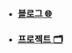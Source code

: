 

#   
* ### [블로그 🌐](https://mingeun2154.github.io/index)
<!---
* ### [이론 📚](https://github.com/mingeun2154/CS#%EC%9D%B4%EB%A1%A0computer-science-)  
* ### [기술 🛠](https://github.com/mingeun2154/skill#%EA%B8%B0%EC%88%A0-)
--->
* ### [프로젝트 🗂️](https://mingeun2154.github.io/project)


<!---
mingeun2154/mingeun2154 is a ✨ special ✨ repository because its `README.md` (this file) appears on your GitHub profile.
You can click the Preview link to take a look at your changes.
--->
